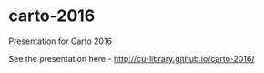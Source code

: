 # carto-2016
Presentation for Carto 2016

See the presentation here - http://cu-library.github.io/carto-2016/
